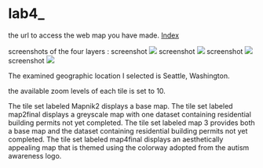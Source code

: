 # lab4_
the url to access the web map you have made.
[Index](index.html)

screenshots of the four layers :
screenshot ![](map1/mapa.png)
screenshot ![](map2/mapb.png)
screenshot ![](map3/mapc.png)
screenshot ![](map4/mapd.png)

The examined geographic location I selected is Seattle, Washington.

the available zoom levels of each tile is set to 10.

The tile set labeled Mapnik2 displays a base map.
The tile set labeled map2final displays a greyscale map with one dataset containing residential building permits not yet completed.
The tile set labeled map 3 provides both a base map and the dataset containing residential building permits not yet completed.
The tile set labeled map4final displays an aesthetically appealing map that is themed using the colorway adopted from the autism awareness logo.